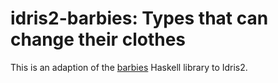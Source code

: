 # idris2-barbies: Types that can change their clothes

This is an adaption of the [barbies](https://github.com/jcpetruzza/barbies)
Haskell library to Idris2.
